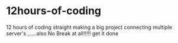 # 12hours-of-coding
12 hours of coding straight making a big project connecting multiple server's ,.....also No Break at all!!!!!
get it done

